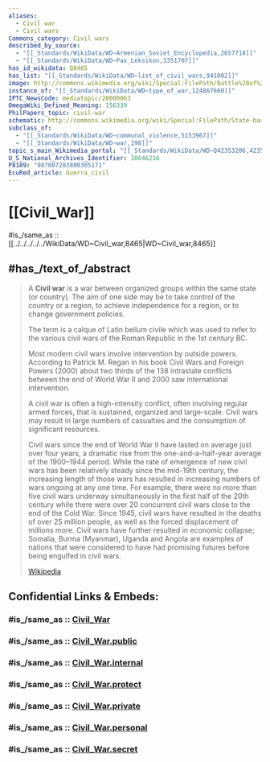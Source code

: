 ```yaml
---
aliases:
  - Civil war
  - Civil wars 
Commons_category: Civil wars
described_by_source:
  - "[[_Standards/WikiData/WD~Armenian_Soviet_Encyclopedia,2657718]]"
  - "[[_Standards/WikiData/WD~Pax_Leksikon,3351707]]"
has_id_wikidata: Q8465
has_list: "[[_Standards/WikiData/WD~list_of_civil_wars,941002]]"
image: http://commons.wikimedia.org/wiki/Special:FilePath/Battle%20of%20Gettysburg.jpg
instance_of: "[[_Standards/WikiData/WD~type_of_war,124867660]]"
IPTC_NewsCode: mediatopic/20000063
OmegaWiki_Defined_Meaning: 156339
PhilPapers_topic: civil-war
schematic: http://commons.wikimedia.org/wiki/Special:FilePath/State-based%20conflicts%20since%201946%2C%20OWID.svg
subclass_of:
  - "[[_Standards/WikiData/WD~communal_violence,5153967]]"
  - "[[_Standards/WikiData/WD~war,198]]"
topic_s_main_Wikimedia_portal: "[[_Standards/WikiData/WD~Q42353206,42353206]]"
U_S_National_Archives_Identifier: 10646216
P8189: "987007283800305171"
EcuRed_article: Guerra_civil
---
```


# [[Civil_War]] 

#is_/same_as :: [[../../../../../WikiData/WD~Civil_war,8465|WD~Civil_war,8465]] 

## #has_/text_of_/abstract 

> A **Civil war** is a war between organized groups within the same state (or country). 
> The aim of one side may be to take control of the country or a region, 
> to achieve independence for a region, or to change government policies. 
> 
> The term is a calque of Latin bellum civile which was used to refer to the various civil wars of the Roman Republic in the 1st century BC.
>
> Most modern civil wars involve intervention by outside powers. According to Patrick M. Regan in his book Civil Wars and Foreign Powers (2000) about two thirds of the 138 intrastate conflicts between the end of World War II and 2000 saw international intervention.
>
> A civil war is often a high-intensity conflict, often involving regular armed forces, that is sustained, organized and large-scale. Civil wars may result in large numbers of casualties and the consumption of significant resources.
>
> Civil wars since the end of World War II have lasted on average just over four years, a dramatic rise from the one-and-a-half-year average of the 1900–1944 period. While the rate of emergence of new civil wars has been relatively steady since the mid-19th century, the increasing length of those wars has resulted in increasing numbers of wars ongoing at any one time. For example, there were no more than five civil wars underway simultaneously in the first half of the 20th century while there were over 20 concurrent civil wars close to the end of the Cold War. Since 1945, civil wars have resulted in the deaths of over 25 million people, as well as the forced displacement of millions more. Civil wars have further resulted in economic collapse; Somalia, Burma (Myanmar), Uganda and Angola are examples of nations that were considered to have had promising futures before being engulfed in civil wars.
>
> [Wikipedia](https://en.wikipedia.org/wiki/Civil%20war)


## Confidential Links & Embeds: 

### #is_/same_as :: [Civil_War](/_Standards/Society/Military/War/Civil_War.md) 

### #is_/same_as :: [Civil_War.public](/_public/Society/Military/War/Civil_War.public.md) 

### #is_/same_as :: [Civil_War.internal](/_internal/Society/Military/War/Civil_War.internal.md) 

### #is_/same_as :: [Civil_War.protect](/_protect/Society/Military/War/Civil_War.protect.md) 

### #is_/same_as :: [Civil_War.private](/_private/Society/Military/War/Civil_War.private.md) 

### #is_/same_as :: [Civil_War.personal](/_personal/Society/Military/War/Civil_War.personal.md) 

### #is_/same_as :: [Civil_War.secret](/_secret/Society/Military/War/Civil_War.secret.md)

